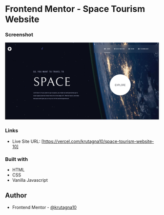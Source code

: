 # Frontend Mentor - Space Tourism Website

### Screenshot

![](screenshot/Screenshot.png)

### Links

- Live Site URL: [https://vercel.com/krutagna10/space-tourism-website-10]

### Built with

- HTML
- CSS
- Vanilla Javascript

## Author
- Frontend Mentor - [@krutagna10](https://www.frontendmentor.io/profile/krutagna10)

